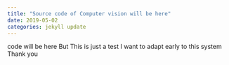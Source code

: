 ```yaml
---
title: "Source code of Computer vision will be here"
date: 2019-05-02
categories: jekyll update
---
```

code will be here
But This is just a test
I want to adapt early to this system
Thank you
